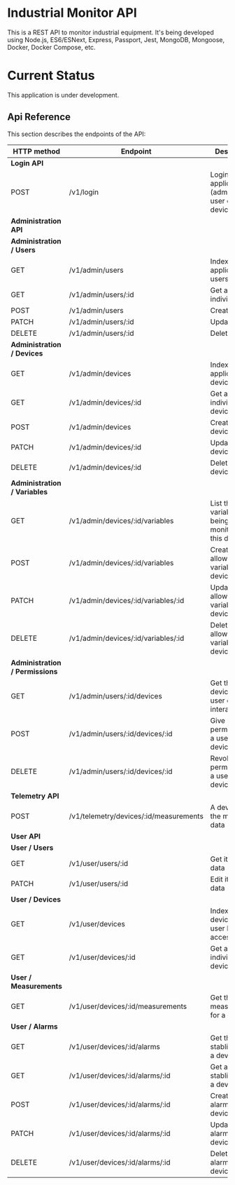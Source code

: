 # Industrial Monitor API
This is a REST API to monitor industrial equipment. It's being developed using Node.js, ES6/ESNext, Express, Passport, Jest, MongoDB, Mongoose, Docker, Docker Compose, etc.

# Current Status
This application is under development.

## Api Reference
This section describes the endpoints of the API:

|HTTP method|Endpoint|Description|Implemented|
|---|---|---|---|
|**Login API**|
|POST|/v1/login|Login to the application (administrator, user or device)|No|
|**Administration API**|
|**Administration / Users**|
|GET|/v1/admin/users|Index the application users|No|
|GET|/v1/admin/users/:id|Get an individual user|No|
|POST|/v1/admin/users|Create a user|No|
|PATCH|/v1/admin/users/:id|Update a user|No|
|DELETE|/v1/admin/users/:id|Delete a user|No|
|**Administration / Devices**|
|GET|/v1/admin/devices|Index the application devices|No|
|GET|/v1/admin/devices/:id|Get an individual device|No|
|POST|/v1/admin/devices|Create a device|No|
|PATCH|/v1/admin/devices/:id|Update a device|No|
|DELETE|/v1/admin/devices/:id|Delete a device|No|
|**Administration / Variables**|
|GET|/v1/admin/devices/:id/variables|List the variables being monitored in this device|No|
|POST|/v1/admin/devices/:id/variables|Create an allowed variable in this device|No|
|PATCH|/v1/admin/devices/:id/variables/:id|Update an allowed variable in this device|No|
|DELETE|/v1/admin/devices/:id/variables/:id|Delete an allowed variable in this device|No|
|**Administration / Permissions**|
|GET|/v1/admin/users/:id/devices|Get the devices that a user can interact with|No|
|POST|/v1/admin/users/:id/devices/:id|Give permission to a user over a device|No|
|DELETE|/v1/admin/users/:id/devices/:id|Revoke the permission to a user over a device|No|
|**Telemetry API**|
|POST|/v1/telemetry/devices/:id/measurements|A device send the monitored data|No|
|**User API**|
|**User / Users**|
|GET|/v1/user/users/:id|Get its own data|No|
|PATCH|/v1/user/users/:id|Edit its own data|No|
|**User / Devices**|
|GET|/v1/user/devices|Index the devices the user have access to|No|
|GET|/v1/user/devices/:id|Get an individual device|No|
|**User / Measurements**|
|GET|/v1/user/devices/:id/measurements|Get the measurements for a device|No|
|**User / Alarms**|
|GET|/v1/user/devices/:id/alarms|Get the alarms stablished for a device|No|
|GET|/v1/user/devices/:id/alarms/:id|Get an alarm stablished for a device|No|
|POST|/v1/user/devices/:id/alarms/:id|Create an alarm for a device|No|
|PATCH|/v1/user/devices/:id/alarms/:id|Update an alarm for a device|No|
|DELETE|/v1/user/devices/:id/alarms/:id|Delete an alarm for a device|No|